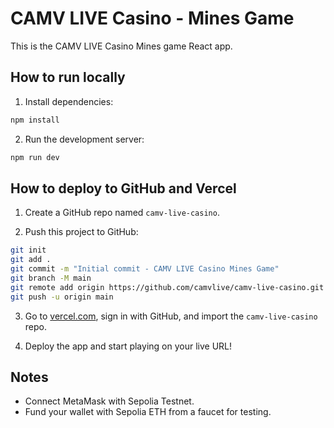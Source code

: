 
# CAMV LIVE Casino - Mines Game

This is the CAMV LIVE Casino Mines game React app.

## How to run locally

1. Install dependencies:
```bash
npm install
```

2. Run the development server:
```bash
npm run dev
```

## How to deploy to GitHub and Vercel

1. Create a GitHub repo named `camv-live-casino`.

2. Push this project to GitHub:
```bash
git init
git add .
git commit -m "Initial commit - CAMV LIVE Casino Mines Game"
git branch -M main
git remote add origin https://github.com/camvlive/camv-live-casino.git
git push -u origin main
```

3. Go to [vercel.com](https://vercel.com), sign in with GitHub, and import the `camv-live-casino` repo.

4. Deploy the app and start playing on your live URL!

## Notes
- Connect MetaMask with Sepolia Testnet.
- Fund your wallet with Sepolia ETH from a faucet for testing.
